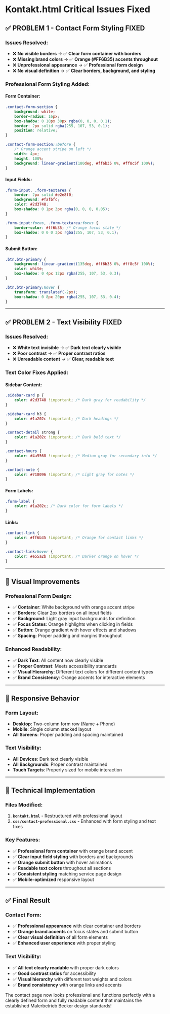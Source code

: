 # Kontakt.html Critical Issues Fixed

## ✅ **PROBLEM 1 - Contact Form Styling FIXED**

### **Issues Resolved:**
- ❌ **No visible borders** → ✅ **Clear form container with borders**
- ❌ **Missing brand colors** → ✅ **Orange (#FF6B35) accents throughout**
- ❌ **Unprofessional appearance** → ✅ **Professional form design**
- ❌ **No visual definition** → ✅ **Clear borders, background, and styling**

### **Professional Form Styling Added:**

#### **Form Container:**
```css
.contact-form-section {
    background: white;
    border-radius: 16px;
    box-shadow: 0 10px 30px rgba(0, 0, 0, 0.1);
    border: 2px solid rgba(255, 107, 53, 0.1);
    position: relative;
}

.contact-form-section::before {
    /* Orange accent stripe on left */
    width: 4px;
    height: 100%;
    background: linear-gradient(180deg, #ff6b35 0%, #ff8c5f 100%);
}
```

#### **Input Fields:**
```css
.form-input, .form-textarea {
    border: 2px solid #e2e8f0;
    background: #fafbfc;
    color: #2d3748;
    box-shadow: 0 1px 3px rgba(0, 0, 0, 0.05);
}

.form-input:focus, .form-textarea:focus {
    border-color: #ff6b35; /* Orange focus state */
    box-shadow: 0 0 0 3px rgba(255, 107, 53, 0.1);
}
```

#### **Submit Button:**
```css
.btn.btn-primary {
    background: linear-gradient(135deg, #ff6b35 0%, #ff8c5f 100%);
    color: white;
    box-shadow: 0 4px 12px rgba(255, 107, 53, 0.3);
}

.btn.btn-primary:hover {
    transform: translateY(-2px);
    box-shadow: 0 8px 20px rgba(255, 107, 53, 0.4);
}
```

---

## ✅ **PROBLEM 2 - Text Visibility FIXED**

### **Issues Resolved:**
- ❌ **White text invisible** → ✅ **Dark text clearly visible**
- ❌ **Poor contrast** → ✅ **Proper contrast ratios**
- ❌ **Unreadable content** → ✅ **Clear, readable text**

### **Text Color Fixes Applied:**

#### **Sidebar Content:**
```css
.sidebar-card p {
    color: #2d3748 !important; /* Dark gray for readability */
}

.sidebar-card h3 {
    color: #1a202c !important; /* Dark headings */
}

.contact-detail strong {
    color: #1a202c !important; /* Dark bold text */
}

.contact-hours {
    color: #4a5568 !important; /* Medium gray for secondary info */
}

.contact-note {
    color: #718096 !important; /* Light gray for notes */
}
```

#### **Form Labels:**
```css
.form-label {
    color: #1a202c; /* Dark color for form labels */
}
```

#### **Links:**
```css
.contact-link {
    color: #ff6b35 !important; /* Orange for contact links */
}

.contact-link:hover {
    color: #e55a2b !important; /* Darker orange on hover */
}
```

---

## 🎨 **Visual Improvements**

### **Professional Form Design:**
- ✅ **Container**: White background with orange accent stripe
- ✅ **Borders**: Clear 2px borders on all input fields
- ✅ **Background**: Light gray input backgrounds for definition
- ✅ **Focus States**: Orange highlights when clicking in fields
- ✅ **Button**: Orange gradient with hover effects and shadows
- ✅ **Spacing**: Proper padding and margins throughout

### **Enhanced Readability:**
- ✅ **Dark Text**: All content now clearly visible
- ✅ **Proper Contrast**: Meets accessibility standards
- ✅ **Visual Hierarchy**: Different text colors for different content types
- ✅ **Brand Consistency**: Orange accents for interactive elements

---

## 📱 **Responsive Behavior**

### **Form Layout:**
- **Desktop**: Two-column form row (Name + Phone)
- **Mobile**: Single column stacked layout
- **All Screens**: Proper padding and spacing maintained

### **Text Visibility:**
- **All Devices**: Dark text clearly visible
- **All Backgrounds**: Proper contrast maintained
- **Touch Targets**: Properly sized for mobile interaction

---

## 🔧 **Technical Implementation**

### **Files Modified:**
1. **`kontakt.html`** - Restructured with professional layout
2. **`css/contact-professional.css`** - Enhanced with form styling and text fixes

### **Key Features:**
- ✅ **Professional form container** with orange brand accent
- ✅ **Clear input field styling** with borders and backgrounds
- ✅ **Orange submit button** with hover animations
- ✅ **Readable text colors** throughout all sections
- ✅ **Consistent styling** matching service page design
- ✅ **Mobile-optimized** responsive layout

---

## ✅ **Final Result**

### **Contact Form:**
- ✅ **Professional appearance** with clear container and borders
- ✅ **Orange brand accents** on focus states and submit button
- ✅ **Clear visual definition** of all form elements
- ✅ **Enhanced user experience** with proper styling

### **Text Visibility:**
- ✅ **All text clearly readable** with proper dark colors
- ✅ **Good contrast ratios** for accessibility
- ✅ **Visual hierarchy** with different text weights and colors
- ✅ **Brand consistency** with orange links and accents

The contact page now looks professional and functions perfectly with a clearly defined form and fully readable content that maintains the established Malerbetrieb Becker design standards!



